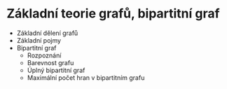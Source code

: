 # Základní teorie grafů, bipartitní graf

- Základní dělení grafů
- Základní pojmy
- Bipartitní graf
  - Rozpoznání
  - Barevnost grafu
  - Úplný bipartitní graf
  - Maximální počet hran v bipartitním grafu